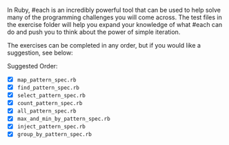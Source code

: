 In Ruby, #each is an incredibly powerful tool that can be used to help solve many of the programming challenges you will come across.  The test files in the exercise folder will help you expand your knowledge of what #each can do and push you to think about the power of simple iteration.

The exercises can be completed in any order, but if you would like a suggestion, see below:

Suggested Order:

* [x] `map_pattern_spec.rb`
* [x] `find_pattern_spec.rb`
* [x] `select_pattern_spec.rb`
* [x] `count_pattern_spec.rb`
* [x] `all_pattern_spec.rb`
* [x] `max_and_min_by_pattern_spec.rb`
* [x] `inject_pattern_spec.rb`
* [x] `group_by_pattern_spec.rb`
